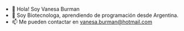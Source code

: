 - 👋 Hola! Soy Vanesa Burman
- 👀 Soy Biotecnologa, aprendiendo de programación desde Argentina.
- 📫 Me pueden contactar en vanesa.burman@hotmail.com

<!---
vburmi/vburmi is a ✨ special ✨ repository because its `README.md` (this file) appears on your GitHub profile.
You can click the Preview link to take a look at your changes.
--->
